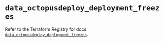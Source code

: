 # `data_octopusdeploy_deployment_freezes`

Refer to the Terraform Registry for docs: [`data_octopusdeploy_deployment_freezes`](https://registry.terraform.io/providers/octopusdeploylabs/octopusdeploy/0.43.2/docs/data-sources/deployment_freezes).

